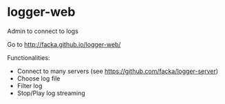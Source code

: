 # logger-web
Admin to connect to logs

Go to http://facka.github.io/logger-web/

Functionalities:

- Connect to many servers (see https://github.com/facka/logger-server)
- Choose log file
- Filter log
- Stop/Play log streaming

